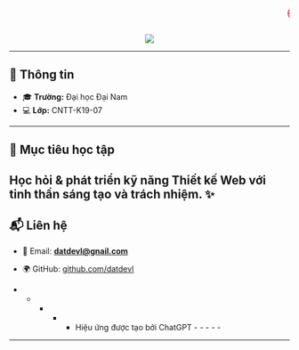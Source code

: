 <h1 align="center">
  <marquee behavior="scroll" direction="left" scrollamount="12">
    <span style="background: linear-gradient(to right, #ff416c, #ff4b2b); 
                 -webkit-background-clip: text; 
                 -webkit-text-fill-color: transparent;">
      🌐 2025_FIT4014_Thiết Kế Web
    </span>
  </marquee>
</h1>

<p align="center">
  <img src="https://readme-typing-svg.herokuapp.com?size=24&color=FF4B2B&center=true&vCenter=true&width=600&lines=👋+Xin+chào!;Mình+là+Lê+Văn+Đạt;SBD:+1971020090" />
</p>

---

## 🏫 Thông tin
- 🎓 **Trường:** Đại học Đại Nam  
- 💻 **Lớp:** CNTT-K19-07  

---

## 🚀 Mục tiêu học tập
Học hỏi & phát triển kỹ năng **Thiết kế Web** với tinh thần sáng tạo và trách nhiệm. ✨  
---

## 📬 Liên hệ
- 📧 Email: **datdevl@gnail.com**  
- 🌍 GitHub: [github.com/datdevl](https://github.com/datdevl)  
 
- - - - - Hiệu ứng được tạo bởi ChatGPT - - - - -
---
